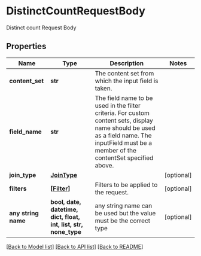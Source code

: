 # DistinctCountRequestBody

Distinct count Request Body

## Properties
Name | Type | Description | Notes
------------ | ------------- | ------------- | -------------
**content_set** | **str** | The content set from which the input field is taken. | 
**field_name** | **str** | The field name to be used in the filter criteria. For custom content sets, display name should be used as a field name. The inputField must be a member of the contentSet specified above. | 
**join_type** | [**JoinType**](JoinType.md) |  | [optional] 
**filters** | [**[Filter]**](Filter.md) | Filters to be applied to the request. | [optional] 
**any string name** | **bool, date, datetime, dict, float, int, list, str, none_type** | any string name can be used but the value must be the correct type | [optional]

[[Back to Model list]](../README.md#documentation-for-models) [[Back to API list]](../README.md#documentation-for-api-endpoints) [[Back to README]](../README.md)


